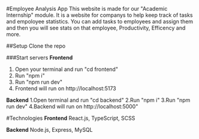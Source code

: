 #Employee Analysis App
This website is made for our "Academic Internship" module. It is a website for companys to help keep track of tasks and empoloyee statistics. 
You can add tasks to employees and assign them and then you will see stats on that employee, Productivity, Efficency and more.

##Setup
Clone the repo

###Start servers
**Frontend**
1. Open your terminal and run "cd frontend"
2. Run "npm i"
3. Run "npm run dev"
4. Frontend will run on http://localhost:5173

**Backend**
1.Open terminal and run "cd backend"
2.Run "npm i"
3.Run "npm run dev"
4.Backend will run on http://localhost:5000"

#Technologies
**Frontend**
React.js, TypeScript, SCSS

**Backend**
Node.js, Express, MySQL
